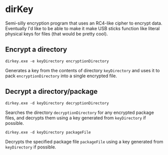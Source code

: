 # dirKey
Semi-silly encryption program that uses an RC4-like cipher to encrypt data. Eventually I'd like to be able to make it make USB sticks function like literal physical keys for files (that would be pretty cool).

Encrypt a directory
-----
`dirkey.exe -e keyDirectory encryptionDirectory`

Generates a key from the contents of directory `keyDirectory` and uses it to pack `encryptionDirectory` into a single encrypted file.

Decrypt a directory/package
-----
`dirkey.exe -d keyDirectory decryptionDirectory`

Searches the directory `decryptionDirectory` for any encrypted package files, and decrypts them using a key generated from `keyDirectory` if possible.

`dirkey.exe -d keyDirectory packageFile`

Decrypts the specified package file `packageFile` using a key generated from `keyDirectory` if possible.